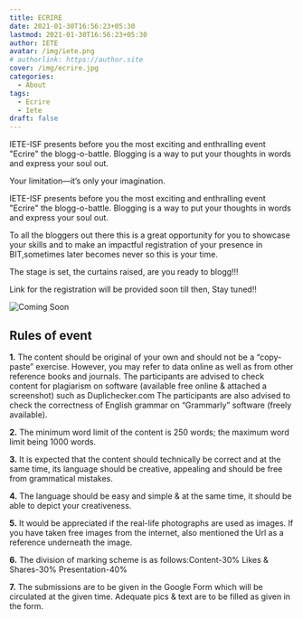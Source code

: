```yaml
---
title: ECRIRE
date: 2021-01-30T16:56:23+05:30
lastmod: 2021-01-30T16:56:23+05:30
author: IETE
avatar: /img/iete.png
# authorlink: https://author.site
cover: /img/ecrire.jpg
categories:
  - About
tags:
  - Ecrire
  - Iete
draft: false
---
```


IETE-ISF presents before you the most exciting and enthralling event "Ecrire" the blogg-o-battle. Blogging is a way to put your thoughts in words and express your soul out. 

<!--more-->

Your limitation—it’s only your imagination.

IETE-ISF presents before you the most exciting and enthralling event "Ecrire" the blogg-o-battle. Blogging is a way to put your thoughts in words and express your soul out. 

To all the bloggers out there this is a great opportunity for you to showcase your skills and to make an impactful registration of your presence in BIT,sometimes later becomes never so this is your time. 

The stage is set, the curtains raised, are you ready to blogg!!!

Link for the registration will be provided soon till then, 
Stay tuned!!

 ![Coming Soon](/img/ecrire.jpg)

## Rules of event

**1.** The content should be original of your own and should not be a “copy-paste” exercise. However, you may refer to data online as well as from other reference books and journals. The participants are advised to check content for plagiarism on software (available free online & attached a screenshot) such as Duplichecker.com The participants are also advised to check the correctness of English grammar on “Grammarly” software (freely available).

**2.** The minimum word limit of the content is 250 words; the maximum word limit being 1000 words.

**3.** It is expected that the content should technically be correct and at the same time, its language should be creative, appealing and should be free from grammatical mistakes.

**4.** The language should be easy and simple & at the same time, it should be able to depict your creativeness.

**5.** It would be appreciated if the real-life photographs are used as images. If you have taken free images from the internet, also mentioned the Url as a reference underneath the image.

**6.** The division of marking scheme is as follows:Content-30% Likes & Shares-30% Presentation-40%

**7.** The submissions are to be given in the Google Form which will be circulated at the given time. Adequate pics & text are to be filled as given in the form.

